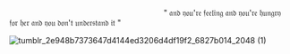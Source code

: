 ‎ ‎ ‎ ‎ ‎ ‎ ‎ ‎ ‎ ‎ ‎ ‎ ‎ ‎ ‎ ‎ ‎ ‎ ‎ ‎ ‎ ‎ ‎ ‎ ‎ ‎ ‎ ‎ ‎ ‎ ‎ ‎ ‎ ‎ ‎ ‎ ‎ ‎ ‎ ‎ ‎ ‎ ‎ ‎ ‎ ‎ ‎ ‎ ‎ ‎ ‎ ‎ ‎ ‎ ‎ ‎ ‎ ‎ ‎ ‎ ‎ ‎ ‎ ‎ ‎ ‎ ‎ ‎ ‎ ‎ ‎ ‎ ‎" 𝔞𝔫𝔡 𝔶𝔬𝔲'𝔯𝔢 𝔣𝔢𝔢𝔩𝔦𝔫𝔤 𝔞𝔫𝔡 𝔶𝔬𝔲'𝔯𝔢 𝔥𝔲𝔫𝔤𝔯𝔶 𝔣𝔬𝔯 𝔥𝔢𝔯 𝔞𝔫𝔡 𝔶𝔬𝔲 𝔡𝔬𝔫'𝔱 𝔲𝔫𝔡𝔢𝔯𝔰𝔱𝔞𝔫𝔡 𝔦𝔱 "

![tumblr_2e948b7373647d4144ed3206d4df19f2_6827b014_2048 (1)](https://github.com/user-attachments/assets/ef40fcf3-1655-4dd5-92aa-12e37c9fa0a3)
